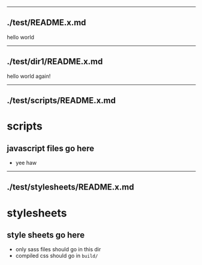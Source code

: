 
---------------------
./test/README.x.md
---------------------
hello world

---------------------
./test/dir1/README.x.md
---------------------
hello world again!

---------------------
./test/scripts/README.x.md
---------------------
# scripts

## javascript files go here
- yee haw

---------------------
./test/stylesheets/README.x.md
---------------------
# stylesheets

## style sheets go here
- only sass files should go in this dir
- compiled css should go in `build/`
